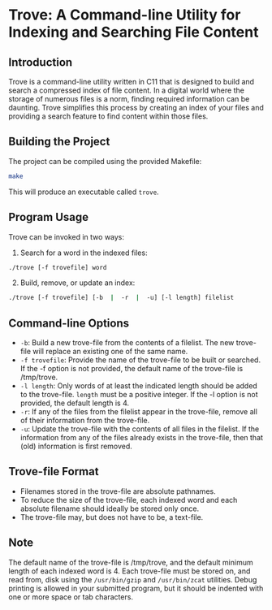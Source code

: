 # Trove: A Command-line Utility for Indexing and Searching File Content

## Introduction
Trove is a command-line utility written in C11 that is designed to build and search a compressed index of file content. In a digital world where the storage of numerous files is a norm, finding required information can be daunting. Trove simplifies this process by creating an index of your files and providing a search feature to find content within those files.

## Building the Project

The project can be compiled using the provided Makefile:
```bash
make
```

This will produce an executable called `trove`.

## Program Usage

Trove can be invoked in two ways:

1. Search for a word in the indexed files:
```bash
./trove [-f trovefile] word
```

2. Build, remove, or update an index:
```bash
./trove [-f trovefile] [-b  |  -r  |  -u] [-l length] filelist
```

## Command-line Options

* `-b`: Build a new trove-file from the contents of a filelist. The new trove-file will replace an existing one of the same name.
* `-f trovefile`: Provide the name of the trove-file to be built or searched. If the -f option is not provided, the default name of the trove-file is /tmp/trove.
* `-l length`: Only words of at least the indicated length should be added to the trove-file. `length` must be a positive integer. If the -l option is not provided, the default length is 4.
* `-r`: If any of the files from the filelist appear in the trove-file, remove all of their information from the trove-file.
* `-u`: Update the trove-file with the contents of all files in the filelist. If the information from any of the files already exists in the trove-file, then that (old) information is first removed.

## Trove-file Format

* Filenames stored in the trove-file are absolute pathnames.
* To reduce the size of the trove-file, each indexed word and each absolute filename should ideally be stored only once.
* The trove-file may, but does not have to be, a text-file.

## Note
The default name of the trove-file is /tmp/trove, and the default minimum length of each indexed word is 4. Each trove-file must be stored on, and read from, disk using the `/usr/bin/gzip` and `/usr/bin/zcat` utilities. Debug printing is allowed in your submitted program, but it should be indented with one or more space or tab characters.
